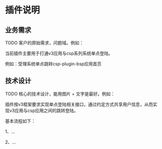 
# 插件说明


## 业务需求

TODO 客户的原始需求，问题域。例如：

当前插件主要用于打通v3应用与csp系列系统单点登陆。

例如：受理系统单点跳转csp-plugin-bsp应用首页


## 技术设计

TODO 核心的技术设计，能用图片 + 文字是最好。例如：

插件按v3框架要求实现单点登陆相关接口，通过约定方式共享用户信息，从而实现v3应用与csp应用之间的跳转登陆。

基本流程如下：

1、...

2、...








